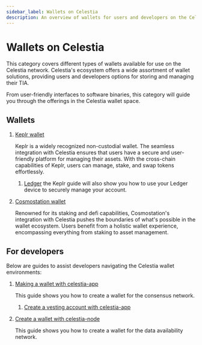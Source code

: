 ```yaml
---
sidebar_label: Wallets on Celestia
description: An overview of wallets for users and developers on the Celestia network.
---
```


# Wallets on Celestia

This category covers different types of wallets available for use on the
Celestia network. Celestia's ecosystem offers a wide assortment of wallet solutions,
providing users and developers options for storing and managing their TIA.

From user-friendly interfaces to software binaries, this category will guide you through the offerings in the Celestia wallet space.

## Wallets

1. [Keplr wallet](../keplr)

    Keplr is a widely recognized non-custodial wallet. The seamless integration with
    Celestia ensures that users have a secure and user-friendly platform for managing
    their assets. With the cross-chain capabilities of Keplr, users can manage, stake,
    and swap tokens effortlessly.

    1. [Ledger](../keplr) the Keplr guide will also show you how to use your Ledger
    device to securely manage your account.

2. [Cosmostation wallet](../leap)

    Renowned for its staking and defi capabilities, Cosmostation's integration with
    Celestia pushes the boundaries of what's possible in the wallet ecosystem. Users
    benefit from a holistic wallet experience, encompassing everything from staking to
    asset management.

## For developers

Below are guides to assist developers navigating the Celestia wallet environments:

1. [Making a wallet with celestia-app](../celestia-app-wallet)

    This guide shows you how to create a wallet for the consensus network.

    1. [Create a vesting account with celestia-app](../celestia-app-vesting)
2. [Create a wallet with celestia-node](../celestia-node-key)

    This guide shows you how to create a wallet for the data availability network.
